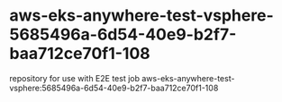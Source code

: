 # aws-eks-anywhere-test-vsphere-5685496a-6d54-40e9-b2f7-baa712ce70f1-108
repository for use with E2E test job aws-eks-anywhere-test-vsphere:5685496a-6d54-40e9-b2f7-baa712ce70f1-108
